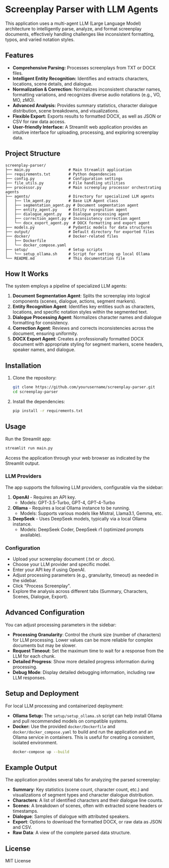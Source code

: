 # Screenplay Parser with LLM Agents

This application uses a multi-agent LLM (Large Language Model) architecture to intelligently parse, analyze, and format screenplay documents, effectively handling challenges like inconsistent formatting, typos, and varied notation styles.

## Features

-   **Comprehensive Parsing:** Processes screenplays from TXT or DOCX files.
-   **Intelligent Entity Recognition:** Identifies and extracts characters, locations, scene details, and dialogue.
-   **Normalization & Correction:** Normalizes inconsistent character names, formatting variations, and recognizes diverse audio notations (e.g., VO, MO, zMO).
-   **Advanced Analysis:** Provides summary statistics, character dialogue distribution, scene breakdowns, and visualizations.
-   **Flexible Export:** Exports results to formatted DOCX, as well as JSON or CSV for raw data access.
-   **User-friendly Interface:** A Streamlit web application provides an intuitive interface for uploading, processing, and exploring screenplay data.

## Project Structure

```
screenplay-parser/
├── main.py                 # Main Streamlit application
├── requirements.txt        # Python dependencies
├── config.py               # Configuration settings
├── file_utils.py           # File handling utilities
├── processor.py            # Main screenplay processor orchestrating agents
├── agents/                 # Directory for specialized LLM agents
│   ├── llm_agent.py        # Base LLM Agent class
│   ├── segmentation_agent.py # Document segmentation agent
│   ├── entity_agent.py     # Entity recognition agent
│   ├── dialogue_agent.py   # Dialogue processing agent
│   ├── correction_agent.py # Inconsistency correction agent
│   └── docx_export_agent.py  # DOCX formatting and export agent
├── models.py               # Pydantic models for data structures
├── output/                 # Default directory for exported files
├── docker/                 # Docker-related files
│   ├── Dockerfile
│   └── docker_compose.yaml
├── setup/                  # Setup scripts
│   └── setup_ollama.sh     # Script for setting up local Ollama
└── README.md               # This documentation file
```

## How It Works

The system employs a pipeline of specialized LLM agents:

1.  **Document Segmentation Agent**: Splits the screenplay into logical components (scenes, dialogue, actions, segment markers).
2.  **Entity Recognition Agent**: Identifies key entities such as characters, locations, and specific notation styles within the segmented text.
3.  **Dialogue Processing Agent**: Normalizes character names and dialogue formatting for consistency.
4.  **Correction Agent**: Reviews and corrects inconsistencies across the document, ensuring uniformity.
5.  **DOCX Export Agent**: Creates a professionally formatted DOCX document with appropriate styling for segment markers, scene headers, speaker names, and dialogue.

## Installation

1.  Clone the repository:
    ```bash
    git clone https://github.com/yourusername/screenplay-parser.git
    cd screenplay-parser
    ```

2.  Install the dependencies:
    ```bash
    pip install -r requirements.txt
    ```

## Usage

Run the Streamlit app:

```bash
streamlit run main.py
```

Access the application through your web browser as indicated by the Streamlit output.

### LLM Providers

The app supports the following LLM providers, configurable via the sidebar:

1.  **OpenAI** - Requires an API key.
    *   Models: GPT-3.5-Turbo, GPT-4, GPT-4-Turbo
2.  **Ollama** - Requires a local Ollama instance to be running.
    *   Models: Supports various models like Mistral, Llama3.1, Gemma, etc.
3.  **DeepSeek** - Uses DeepSeek models, typically via a local Ollama instance.
    *   Models: DeepSeek Coder, DeepSeek r1 (optimized prompts available).

### Configuration

-   Upload your screenplay document (.txt or .docx).
-   Choose your LLM provider and specific model.
-   Enter your API key if using OpenAI.
-   Adjust processing parameters (e.g., granularity, timeout) as needed in the sidebar.
-   Click "Process Screenplay".
-   Explore the analysis across different tabs (Summary, Characters, Scenes, Dialogue, Export).

## Advanced Configuration

You can adjust processing parameters in the sidebar:

-   **Processing Granularity**: Control the chunk size (number of characters) for LLM processing. Lower values can be more reliable for complex documents but may be slower.
-   **Request Timeout**: Set the maximum time to wait for a response from the LLM for each chunk.
-   **Detailed Progress**: Show more detailed progress information during processing.
-   **Debug Mode**: Display detailed debugging information, including raw LLM responses.

## Setup and Deployment

For local LLM processing and containerized deployment:

-   **Ollama Setup:** The `setup/setup_ollama.sh` script can help install Ollama and pull recommended models on compatible systems.
-   **Docker:** Use the provided `docker/Dockerfile` and `docker/docker_compose.yaml` to build and run the application and an Ollama service in containers. This is useful for creating a consistent, isolated environment.
    ```bash
    docker-compose up --build
    ```

## Example Output

The application provides several tabs for analyzing the parsed screenplay:

-   **Summary**: Key statistics (scene count, character count, etc.) and visualizations of segment types and character dialogue distribution.
-   **Characters**: A list of identified characters and their dialogue line counts.
-   **Scenes**: A breakdown of scenes, often with extracted scene headers or timestamps.
-   **Dialogue**: Samples of dialogue with attributed speakers.
-   **Export**: Options to download the formatted DOCX, or raw data as JSON and CSV.
-   **Raw Data**: A view of the complete parsed data structure.

## License

MIT License